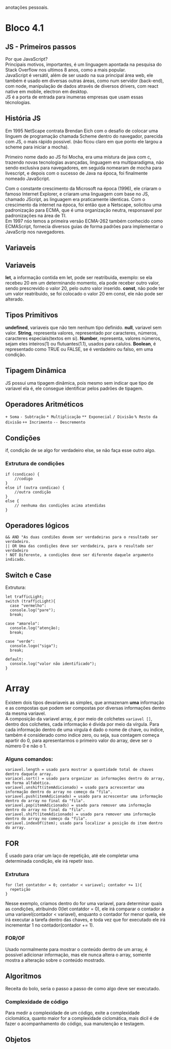 anotações pessoais.

# Bloco 4.1

## JS - Primeiros passos

Por que JavaScript? <br>
Principais motivos, importantes, é um linguagem apontada na pesquisa do Stack Overflow nos ultimos 8 anos, como a mais popular.<br>
JavaScript é versátil, além de ser usado na sua principal área web, ele também é usado em diversas outras áreas, como num servidor (back-end), com node, manipulação de dados através de diversos drivers, com react native em mobile, electron em desktop. <br>
JS é a porta de entrada para inumeras empresas que usam essas técnologias. <br>

## História JS

Em 1995 NetScape contrata Brendan Eich com o desafio de colocar uma linguem de programação chamada Scheme dentro do navegador, parecida com JS, o mais rápido possivel. (não ficou claro em que ponto ele largou a scheme para iniciar a mocha). <br>

Primeiro nome dado ao JS foi Mocha, era uma mistura de java com c, trazendo novas tecnologias avançadas, linguagem era multiparadigma, não sendo exclusiva para navegadores, em seguida nomearam de mocha para livescript, e depois com o sucesso de Java na época, foi finalmente nomeado JavaScript.

Com o constante crescimento da Microsoft na época (1996), ele criaram o famoso Internet Explorer, e criaram uma linguagem com base no JS, chamado JScript, as linguagem era praticamente identicas.
Com o crescimento da internet na época, foi então que a Netscape, solicitou uma padronização para ECMA, que é uma organização neutra, responsavel por padronizações na área de TI. <br>
Em 1997 nśo temos a primeira versão ECMA-262 também conhecido como ECMAScript, fornecia diversos guias de forma padrões para implementar o JavaScrip nos navegadores.

## Variaveis

## Variaveis

**let**, a informação contida em let, pode ser reatribuida, exemplo: se ela recebeu 20 em um determinando momento, ela pode receber outro valor, sendo prescrevido o valor 20, pelo outro valor inserido.
**const**, não pode ter um valor reatribuido, se foi colocado o valor 20 em const, ele não pode ser alterado.

## Tipos Primitivos

**undefined**, variaveis que não tem nenhum tipo definido.
**null**, variavel sem valor.
**String**,  representa valores, representado por caracteres, números, caracteres especiais(textos em si).
**Number**, representa, valores números, sejam eles inteiros(1) ou flutuantes(1.1), usados para calulos.
**Boolean**, é representado como TRUE ou FALSE, se é verdadeiro ou falso, em uma condição.

## Tipagem Dinâmica

JS possui uma tipagem dinâmica, pois mesmo sem indicar que tipo de variavel ela é, ele consegue identificar pelos padrões de tipagem.

## Operadores Aritméticos

`+ Soma`
`- Subtração`
`* Multiplicação`
`** Exponecial`
`/ Divisão`
`% Resto da divisão`
`++ Incrimento`
`-- Descremento`

## Condições

if, condição de se algo for verdadeiro
else, se não faça esse outro algo.

### Extrutura de condições

```
if (condicao) {
    //codigo
}
else if (outra condicao) {
    //outra condição
}
else {
    // nenhuma das condições acima atendidas
}
```

## Operadores lógicos

```
&& AND "As duas condiões devem ser verdadeiras para o resultado ser verdadeiro.
|| OR Uma das condições deve ser verdadeira, para o resultado ser verdadeiro
! NOT Diferente, a condições deve ser diferente daquele argumento indicado.
```

## Switch e Case

Extrutura:
```
let trafficLight;
switch (trafficLight){
  case "vermelho":
  console.log("pare");
  break;

case "amarelo":
  console.log("atenção);
  break;

case "verde":
  console.logo("siga");
  break;

default:
  console.log("valor não identificado");
}
```
# Array

Existem dois tipos devariaveis as simples, que armazenam **uma** informação e as compostas que podem ser compostas por diversas informações dentro da mesma variavel. <br>
A composição da variavel array, é por meio de colchetes `variavel []`, dentro dos colchetes, cada informação é divida por meio da vírgula. Para cada informação dentro de uma virgula é dado o nome de chave, ou indice, também é considerado como indice zero, ou seja, sua contagem começa apartir do 0, para apresentarmos o primeiro valor do array, deve ser o número 0 e não o 1.<br>

### Alguns comandos:
```
variavel.length = usado para mostrar a quantidade total de chaves dentro daquele array.
variacel.sort() = usado para organizar as informações dentro do array, em forma alfabética.
variavel.unshift(itemAdicionado) = usado para acrescentar uma informação dentro do array no começo da "fila".
variavel.push(itemAdicionado) = usado para acrescentar uma informação dentro do array no final da "fila".
variavel.pop(itemAdicionado) = usado para remover uma informação dentro do array no final da "fila".
variavel.shift(itemAdicionado) = usado para remover uma informação dentro do array no começo da "fila".
variavel.indexOf(item); usado para localizar a posição do item dentro do array.
```

## FOR

É usado para criar um laço de repetição, até ele completar uma determinada condição, ele irá repetir isso.

### Extrutura
```
for (let contatdor = 0; contador < variavel; contador += 1){
  repetição
}
```
Nesse exemplo, criamos dentro do for uma variavel, para determinar quais as condições, atribuindo 0(let contatdor = 0), ele irá comparar o contador a uma variavel(contador < variavel), enquanto o contador for menor quela, ele irá executar a tarefa dentro das chaves, e toda vez que for executado ele irá incrementar 1 no contador(contador += 1).

### FOR/OF

Usado normalmente para mostrar o conteúdo dentro de um array, é possivel adicionar informação, mas ele nunca altera o array, somente mostra a alteração sobre o conteúdo mostrado.

## Algoritmos

Receita do bolo, seria o passo a passo de como algo deve ser executado.

### Complexidade de código

Para medir a complexidade de um código, exite a complexidade ciclomática, quanto maior for a complexidade ciclomática, mais dicil é de fazer o acompanhamento do código, sua manutenção e testagem.

## Objetos

